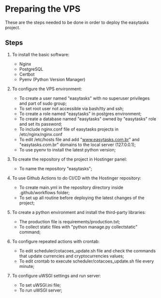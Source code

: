 
# Preparing the VPS
These are the steps needed to be done in order to deploy the easytasks project.

## Steps
1. To install the basic software:
	- Nginx
	- PostgreSQL
	- Certbot
	- Pyenv (Python Version Manager)

2. To configure the VPS environment:
	- To create a user named "easytasks" with no superuser privileges and part of sudo group;
	- To set root user not accessible via bash/tty and ssh;
	- To create a role named "easytasks" in postgres environment;
	- To create a database named "easytasks" owned by "easytasks" role and set its password;
	- To include nginx.conf file of easytasks projects in /etc/nginx/nginx.conf
	-  To edit /etc/hosts file and add "www.easytasks.com.br" and "easytasks.com.br" domains to the local server (127.0.0.1);
	- To use pyenv to install the latest python version;

3. To create the repository of the project in Hostinger panel:
	- To name the repository "easytasks";

4. To use Github Actions to do CI/CD with the Hostinger repository:
	- To create main.yml in the repository directory inside .github/workflows folder;
	- To set up all routine before deploying the latest changes of the project;

5. To create a python environment and install the third-party libraries:
	- The production file is requirements/production.txt;
	- To collect static files with "python manage.py collectstatic" command;

6. To configure repeated actions with crontab:
	- To edit scheduler/cotacoes_update.sh file and check the commands that update currencies and cryptocurrencies values;
	- To edit crontab to execute scheduler/cotacoes_update.sh file every minute;

7. To configure uWSGI settings and run server:
	- To set uWSGI.ini file;
	- To run uWSGI server;